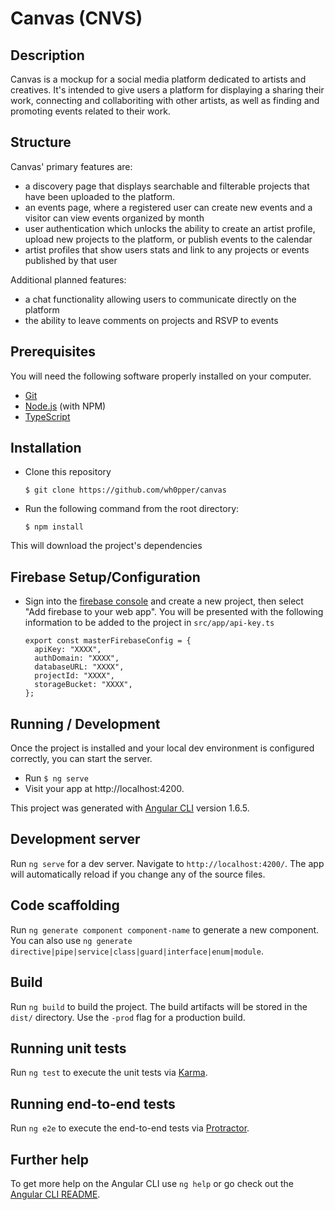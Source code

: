 # Canvas (CNVS)

## Description
Canvas is a mockup for a social media platform dedicated to artists and creatives. It's intended to give users a platform for displaying a sharing their work, connecting and collaboriting with other artists, as well as finding and promoting events related to their work. 

## Structure
Canvas' primary features are:
* a discovery page that displays searchable and filterable projects that have been uploaded to the platform.
* an events page, where a registered user can create new events and a visitor can view events organized by month
* user authentication which unlocks the ability to create an artist profile, upload new projects to the platform, or publish events to the calendar
* artist profiles that show users stats and link to any projects or events published by that user

Additional planned features:
* a chat functionality allowing users to communicate directly on the platform
* the ability to leave comments on projects and RSVP to events

## Prerequisites

You will need the following software properly installed on your computer.

* [Git](https://git-scm.com/)
* [Node.js](https://nodejs.org/) (with NPM)
* [TypeScript](https://www.typescriptlang.org/)

## Installation

* Clone this repository

  `$ git clone https://github.com/wh0pper/canvas`

* Run the following command from the root directory:

  `$ npm install`

This will download the project's dependencies

## Firebase Setup/Configuration

* Sign into the [firebase console](https://firebase.google.com/) and create a new project, then select "Add firebase to your web app". You will be presented with the following information to be added to the project in `src/app/api-key.ts`

  ```
  export const masterFirebaseConfig = {
    apiKey: "XXXX",
    authDomain: "XXXX",
    databaseURL: "XXXX",
    projectId: "XXXX",
    storageBucket: "XXXX",
  };

## Running / Development

Once the project is installed and your local dev environment is configured correctly, you can start the server.

* Run `$ ng serve`
* Visit your app at http://localhost:4200.


This project was generated with [Angular CLI](https://github.com/angular/angular-cli) version 1.6.5.

## Development server

Run `ng serve` for a dev server. Navigate to `http://localhost:4200/`. The app will automatically reload if you change any of the source files.

## Code scaffolding

Run `ng generate component component-name` to generate a new component. You can also use `ng generate directive|pipe|service|class|guard|interface|enum|module`.

## Build

Run `ng build` to build the project. The build artifacts will be stored in the `dist/` directory. Use the `-prod` flag for a production build.

## Running unit tests

Run `ng test` to execute the unit tests via [Karma](https://karma-runner.github.io).

## Running end-to-end tests

Run `ng e2e` to execute the end-to-end tests via [Protractor](http://www.protractortest.org/).

## Further help

To get more help on the Angular CLI use `ng help` or go check out the [Angular CLI README](https://github.com/angular/angular-cli/blob/master/README.md).
